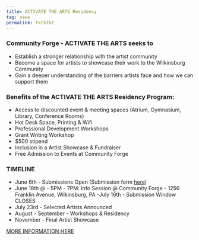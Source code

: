 ```yaml
---
title: ACTIVATE THE ARTS Residency
tag: news
permalink: tktktkt
---
```


### Community Forge - ACTIVATE THE ARTS seeks to 

- Establish a stronger relationship with the artist community 
- Become a space for artists to showcase their work to the Wilkinsburg Community 
- Gain a deeper understanding of the barriers artists face and how we can support them 

### Benefits of the ACTIVATE THE ARTS Residency Program: 

- Access to discounted event & meeting spaces (Atrium, Gymnasium, Library, Conference Rooms)
- Hot Desk Space, Printing & Wifi
- Professional Development Workshops
- Grant Writing Workshop
- $500 stipend
- Inclusion in a Artist Showcase & Fundraiser
- Free Admission to Events at Community Forge

### TIMELINE

- June 6th - Submissions Open (Submission form [here](https://goo.gl/forms/Fi4n9Xhtue8zm3fG2))
- June 18th @ - 5PM - 7PM:  Info Session @ Community Forge - 1256 Franklin Avenue, Wilkinsburg, PA
-July 16th - Submission Window CLOSES
- July 23rd - Selected Artists Announced
- August - September - Workshops & Residency
- November - Final Artist Showcase

[MORE INFORMATION HERE](https://docs.google.com/document/d/1oQHtC5T7fAuAJ8Yr_EKau34XXZmc63F1al9H0WwkggM/edit?usp=sharing)
